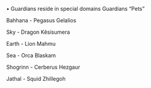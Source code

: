 • Guardians reside in special domains Guardians “Pets”

Bahhana - Pegasus Gelalios

Sky - Dragon Kêsisumera

Earth - Lion Mahmu

Sea - Orca Blaskam

Shogrinn - Cerberus Hezgaur

Jathal - Squid Zhillegoh